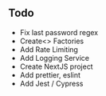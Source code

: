 ## Todo
- Fix last password regex
- Create<> Factories
- Add Rate Limiting
- Add Logging Service
- Create NextJS project
- Add prettier, eslint
- Add Jest / Cypress
